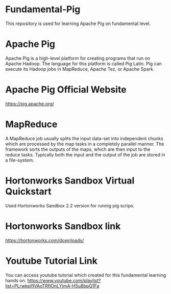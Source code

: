 # Fundamental-Pig
This repository is used for learning Apache Pig on fundamental level. 

# Apache Pig 
Apache Pig is a high-level platform for creating programs that run on Apache Hadoop. The language for this platform is called Pig Latin. Pig can execute its Hadoop jobs in MapReduce, Apache Tez, or Apache Spark.

# Apache Pig Official Website 
https://pig.apache.org/

# MapReduce
A MapReduce job usually splits the input data-set into independent chunks which are processed by the map tasks in a completely parallel manner. The framework sorts the outputs of the maps, which are then input to the reduce tasks. Typically both the input and the output of the job are stored in a file-system.

# Hortonworks Sandbox Virtual Quickstart
Used Hortonworks Sandbox 2.2 version for runnig pig scrips. 

# Hortonworks Sandbox link 
https://hortonworks.com/downloads/

# Youtube Tutorial Link
You can access youtube tutorial which created for this fundamental learning hands on. 
https://www.youtube.com/playlist?list=PLrwkeifIVAoTRflOnLYjmA-H5u8bpQ1Fa


